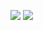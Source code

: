
![](https://github.com/theyadev/github-stats/blob/master/generated/overview.svg)
![](https://github.com/theyadev/github-stats/blob/master/generated/languages.svg)

